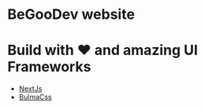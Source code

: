 # BeGooDev website


# Build with ❤️ and amazing UI Frameworks
- [NextJs](https://nextjs.org)
- [BulmaCss](https://bulma.io)
